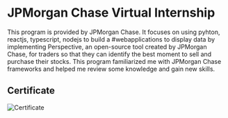 # JPMorgan Chase Virtual Internship
This program is provided by JPMorgan Chase. 
It focuses on using pyhton, reactjs, typescript, nodejs to build a #webapplications to display data by implementing Perspective, an open-source tool created by JPMorgan Chase, for traders so that they can identify the best moment to sell and purchase their stocks. 
This program familiarized me with JPMorgan Chase frameworks and helped me review some knowledge and gain new skills.

## Certificate

![Certificate](https://user-images.githubusercontent.com/52568892/97084042-d9237c00-15d9-11eb-8bfa-f3577e00c58c.jpg)


